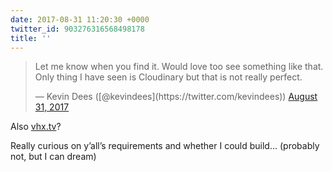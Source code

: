 ```yaml
---
date: 2017-08-31 11:20:30 +0000
twitter_id: 903276316568498178
title: ''
---
```


<blockquote class="twitter-tweet"><p lang="en" dir="ltr">Let me know when you find it. Would love too see something like that. Only thing I have seen is Cloudinary but that is not really perfect.</p>&mdash; Kevin Dees ([@kevindees](https://twitter.com/kevindees)) <a href="https://twitter.com/kevindees/status/903273063298555904?ref_src=twsrc%5Etfw">August 31, 2017</a></blockquote>
<script async src="https://platform.twitter.com/widgets.js" charset="utf-8"></script>

Also [vhx.tv](http://vhx.tv)?

Really curious on y’all’s requirements and whether I could build… (probably not, but I can dream)
